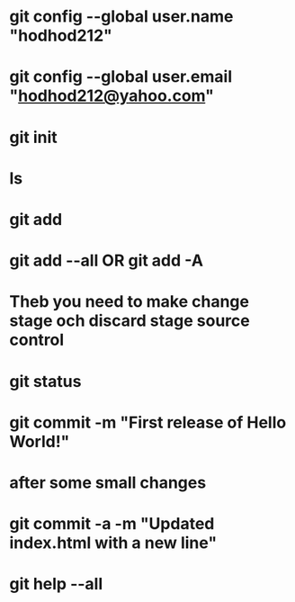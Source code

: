 # git config --global user.name "hodhod212"

# git config --global user.email "hodhod212@yahoo.com"

# git init

# ls

# git add

# git add --all OR git add -A

# Theb you need to make change stage och discard stage source control

# git status

# git commit -m "First release of Hello World!"

# after some small changes

# git commit -a -m "Updated index.html with a new line"

# git help --all
